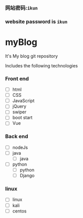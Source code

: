 ### 网站密码:`ikun`
### website password is ``ikun``
# myBlog

It's My blog git repository

Includes the following technologies

### Front end

- [ ] html
- [ ] CSS
- [ ] JavaScript
- [ ] jQuery
- [ ] swiper
- [ ] boot start
- [ ] Vue

### Back end
- [ ] nodeJs
- [ ] java
  - [ ] java
- [ ] python
  - [ ] python
  - [ ] Django

### linux
- [ ] linux
- [ ] kali
- [ ] centos
